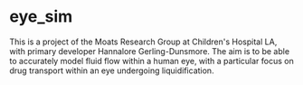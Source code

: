 # eye_sim
This is a project of the Moats Research Group at Children's Hospital LA, with primary developer Hannalore Gerling-Dunsmore. The aim is to be able to accurately model fluid flow within a human eye, with a particular focus on drug transport within an eye undergoing liquidification. 
